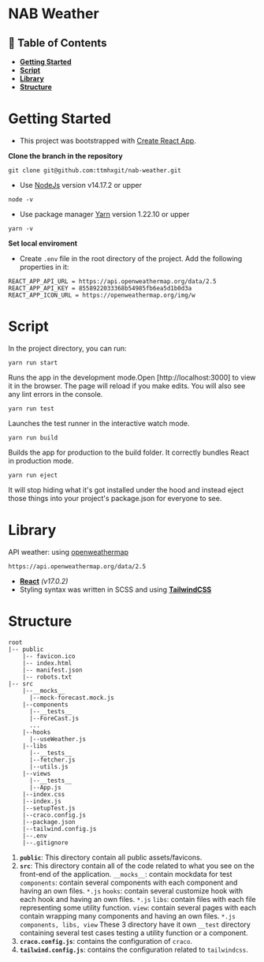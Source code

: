 # NAB Weather 

## 🚀 Table of Contents
- **[Getting Started](https://github.com/ttmhxgit/nab-weather#getting-started)**
- **[Script](https://github.com/ttmhxgit/nab-weather#script)**
- **[Library](https://github.com/ttmhxgit/nab-weather#library)**
- **[Structure](https://github.com/ttmhxgit/nab-weather#structure)**

# **Getting Started**

- This project was bootstrapped with [Create React App](https://github.com/facebook/create-react-app).

**Clone the branch in the repository**

```
git clone git@github.com:ttmhxgit/nab-weather.git
```

- Use [NodeJs](https://nodejs.org/) version v14.17.2 or upper

```
node -v
```

- Use package manager [Yarn](https://yarnpkg.com/) version 1.22.10 or upper

```
yarn -v  
```

**Set local enviroment**
- Create ```.env``` file in the root directory of the project. Add the following properties in it:
```
REACT_APP_API_URL = https://api.openweathermap.org/data/2.5
REACT_APP_API_KEY = 8558922033368b54985fb6ea5d1b0d3a
REACT_APP_ICON_URL = https://openweathermap.org/img/w
```

# **Script**
In the project directory, you can run:

```
yarn run start
```
Runs the app in the development mode.Open [http://localhost:3000] to view it in the browser. The page will reload if you make edits. You will also see any lint errors in the console.

```
yarn run test
```
Launches the test runner in the interactive watch mode.

```
yarn run build
```
Builds the app for production to the build folder. It correctly bundles React in production mode.

```
yarn run eject
```
It will stop hiding what it's got installed under the hood and instead eject those things into your project's package.json for everyone to see.
# **Library**

API weather: using [openweathermap](https://openweathermap.org/)

```
https://api.openweathermap.org/data/2.5
```
- **[React](https://reactjs.org/)** _(v17.0.2)_
- Styling syntax was written in SCSS and using **[TailwindCSS](https://tailwindcss.com/)**

# **Structure**

```
root
|-- public
    |-- favicon.ico
    |-- index.html
    |-- manifest.json
    |-- robots.txt
|-- src
    |--__mocks__
      |--mock-forecast.mock.js
    |--components
      |--__tests__
      |--ForeCast.js
      ...
    |--hooks
      |--useWeather.js
    |--libs
      |--__tests__
      |--fetcher.js
      |--utils.js
    |--views
      |--__tests__
      |--App.js
    |--index.css
    |--index.js
    |--setupTest.js
    |--craco.config.js
    |--package.json
    |--tailwind.config.js
    |--.env
    |--.gitignore
```
1.  **`public`**: This directory contain all public assets/favicons.
2.  **`src`**: This directory contain all of the code related to what you see on the front-end of the application.
    `__mocks__`: contain mockdata for test
    `components`: contain several components with each component and having an own files. `*.js`
    `hooks`: contain several customize hook with each hook and having an own files. `*.js`
    `libs`: contain files with each file representing some utility function.
    `view`: contain several pages with each contain wrapping many components and having an own files. `*.js`
    `components, libs, view` These 3 directory have it own `__test` directory containing several test cases testing a utility function or a component.
3.   **`craco.config.js`**: contains the configuration of `craco`.
4.   **`tailwind.config.js`**: contains the configuration related to `tailwindcss`.


